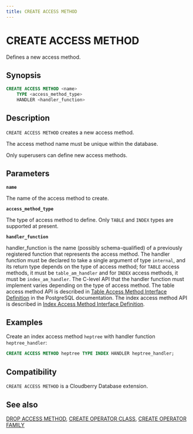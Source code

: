 ```yaml
---
title: CREATE ACCESS METHOD
---
```


# CREATE ACCESS METHOD

Defines a new access method.

## Synopsis

```sql
CREATE ACCESS METHOD <name>
    TYPE <access_method_type>
    HANDLER <handler_function>
```

## Description

`CREATE ACCESS METHOD` creates a new access method.

The access method name must be unique within the database.

Only superusers can define new access methods.


## Parameters

**`name`**

The name of the access method to create.

**`access_method_type`**

The type of access method to define. Only `TABLE` and `INDEX` types are supported at present.

**`handler_function`**

handler_function is the name (possibly schema-qualified) of a previously registered function that represents the access method. The handler function must be declared to take a single argument of type `internal`, and its return type depends on the type of access method; for `TABLE` access methods, it must be `table_am_handler` and for `INDEX` access methods, it must be `index_am_handler`. The C-level API that the handler function must implement varies depending on the type of access method. The table access method API is described in [Table Access Method Interface Definition](https://www.postgresql.org/docs/12/tableam.html) in the PostgreSQL documentation. The index access method API is described in [Index Access Method Interface Definition](https://www.postgresql.org/docs/12/indexam.html).

## Examples

Create an index access method `heptree` with handler function `heptree_handler`:

``` sql
CREATE ACCESS METHOD heptree TYPE INDEX HANDLER heptree_handler;
```

## Compatibility

`CREATE ACCESS METHOD` is a Cloudberry Database extension.

## See also

[DROP ACCESS METHOD](/i18n/zh/docusaurus-plugin-content-docs/current/sql-stmts/sql-stmt-drop-access-method.md), [CREATE OPERATOR CLASS](/i18n/zh/docusaurus-plugin-content-docs/current/sql-stmts/sql-stmt-create-operator-class.md), [CREATE OPERATOR FAMILY](/i18n/zh/docusaurus-plugin-content-docs/current/sql-stmts/sql-stmt-create-operator-family.md)
